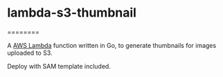 # lambda-s3-thumbnail
========

A [AWS Lambda](https://aws.amazon.com/lambda) function written in Go, to generate thumbnails for images uploaded to S3.

Deploy with SAM template included.
